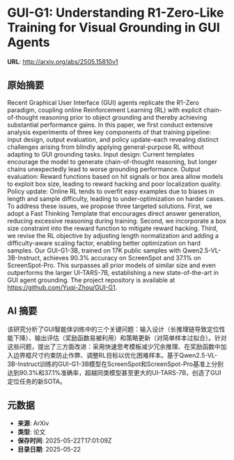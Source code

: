 # GUI-G1: Understanding R1-Zero-Like Training for Visual Grounding in GUI Agents

**URL**: http://arxiv.org/abs/2505.15810v1

## 原始摘要

Recent Graphical User Interface (GUI) agents replicate the R1-Zero paradigm,
coupling online Reinforcement Learning (RL) with explicit chain-of-thought
reasoning prior to object grounding and thereby achieving substantial
performance gains. In this paper, we first conduct extensive analysis
experiments of three key components of that training pipeline: input design,
output evaluation, and policy update-each revealing distinct challenges arising
from blindly applying general-purpose RL without adapting to GUI grounding
tasks. Input design: Current templates encourage the model to generate
chain-of-thought reasoning, but longer chains unexpectedly lead to worse
grounding performance. Output evaluation: Reward functions based on hit signals
or box area allow models to exploit box size, leading to reward hacking and
poor localization quality. Policy update: Online RL tends to overfit easy
examples due to biases in length and sample difficulty, leading to
under-optimization on harder cases. To address these issues, we propose three
targeted solutions. First, we adopt a Fast Thinking Template that encourages
direct answer generation, reducing excessive reasoning during training. Second,
we incorporate a box size constraint into the reward function to mitigate
reward hacking. Third, we revise the RL objective by adjusting length
normalization and adding a difficulty-aware scaling factor, enabling better
optimization on hard samples. Our GUI-G1-3B, trained on 17K public samples with
Qwen2.5-VL-3B-Instruct, achieves 90.3% accuracy on ScreenSpot and 37.1% on
ScreenSpot-Pro. This surpasses all prior models of similar size and even
outperforms the larger UI-TARS-7B, establishing a new state-of-the-art in GUI
agent grounding. The project repository is available at
https://github.com/Yuqi-Zhou/GUI-G1.


## AI 摘要

该研究分析了GUI智能体训练中的三个关键问题：输入设计（长推理链导致定位性能下降）、输出评估（奖励函数易被利用）和策略更新（对简单样本过拟合）。针对这些问题，提出了三方面改进：采用快速思考模板减少冗余推理、在奖励函数中加入边界框尺寸约束防止作弊、调整RL目标以优化困难样本。基于Qwen2.5-VL-3B-Instruct训练的GUI-G1-3B模型在ScreenSpot和ScreenSpot-Pro基准上分别达到90.3%和37.1%准确率，超越同类模型甚至更大的UI-TARS-7B，创造了GUI定位任务的新SOTA。

## 元数据

- **来源**: ArXiv
- **类型**: 论文
- **保存时间**: 2025-05-22T17:01:09Z
- **目录日期**: 2025-05-22
